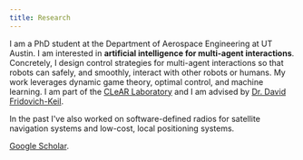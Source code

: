 ```yaml
---
title: Research
---
```

 
I am a PhD student at the Department of Aerospace Engineering at UT Austin. I am interested in **artificial intelligence for multi-agent interactions**. Concretely, I design control strategies for multi-agent interactions so that robots can safely, and smoothly, interact with other robots or humans. My work leverages dynamic game theory, optimal control, and machine learning. I am part of the [CLeAR Laboratory](https://clearoboticslab.github.io/) and I am advised by [Dr. David Fridovich-Keil](https://www.ae.utexas.edu/people/faculty/faculty-directory/fridovich-keil).
 
In the past I've also worked on software-defined radios for satellite navigation systems and low-cost, local positioning systems. 
 

[Google Scholar](https://scholar.google.com/citations?user=q0dyHx4AAAAJ&hl=en).
